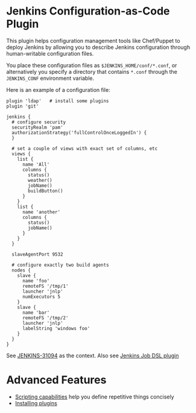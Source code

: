 # Jenkins Configuration-as-Code Plugin
This plugin helps configuration management tools like Chef/Puppet to deploy Jenkins
by allowing you to describe Jenkins configuration through human-writable configuration files.

You place these configuration files as `$JENKINS_HOME/conf/*.conf`, or alternatively
you specify a directory that contains `*.conf` through the `JENKINS_CONF` environment variable.

Here is an example of a configuration file:
````
plugin 'ldap'   # install some plugins
plugin 'git'

jenkins {
  # configure security
  securityRealm 'pam'
  authorizationStrategy('fullControlOnceLoggedIn') {
  }

  # set a couple of views with exact set of columns, etc
  views {
    list {
      name 'All'
      columns {
        status()
        weather()
        jobName()
        buildButton()
      }
    }
    list {
      name 'another'
      columns {
        status()
        jobName()
      }
    }
  }
  
  slaveAgentPort 9532
  
  # configure exactly two build agents
  nodes {
    slave {
      name 'foo'
      remoteFS '/tmp/1'
      launcher 'jnlp'
      numExecutors 5
    }
    slave {
      name 'bar'
      remoteFS '/tmp/2'
      launcher 'jnlp'
      labelString 'windows foo'
    }
  }
}
````

See [JENKINS-31094](https://issues.jenkins-ci.org/browse/JENKINS-31094) as the context.
Also see [Jenkins Job DSL plugin](https://github.com/jenkinsci/job-dsl-plugin)

# Advanced Features

* [Scripting capabilities](docs/scripting.md) help you define repetitive things concisely
* [Installing plugins](docs/plugin.md)
